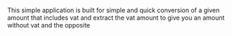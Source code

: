 This simple application is built for simple and quick conversion of a given amount that
includes vat and extract the vat amount to give you an amount without vat and the opposite